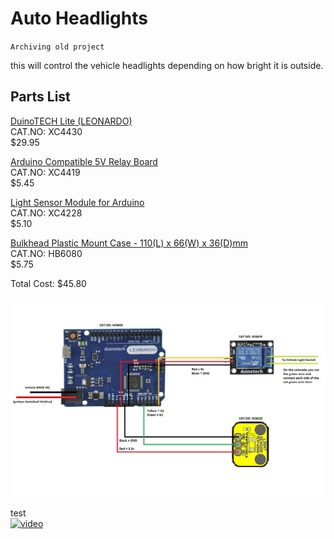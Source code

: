 # Auto Headlights

`Archiving old project`

this will control the vehicle headlights depending on how bright it is outside.



## Parts List

<a href=https://www.jaycar.com.au/duinotech-lite-leonardo/p/XC4430>DuinoTECH Lite (LEONARDO)</a><br>
CAT.NO: XC4430<br>
$29.95<br>

<a href=https://www.jaycar.com.au/arduino-compatible-5v-relay-board/p/XC4419>Arduino Compatible 5V Relay Board</a><br>
CAT.NO: XC4419<br>
$5.45<br>

<a href=https://www.jaycar.com.au/light-sensor-module-for-arduino/p/XC4228>Light Sensor Module for Arduino</a><br>
CAT.NO: XC4228<br>
$5.10<br>

<a href=https://www.jaycar.com.au/bulkhead-plastic-mount-case-110-l-x-66-w-x-36-d-mm/p/HB6080>Bulkhead Plastic Mount Case - 110(L) x 66(W) x 36(D)mm</a><br>
CAT.NO: HB6080<br>
$5.75<br>


Total Cost: $45.80


<img src=https://github.com/stooged/Auto-Headlights/blob/main/pics/Schematic.jpg><br>



test<br>
[![video](https://yt-embed.herokuapp.com/embed?v=Y0J4Nsfx5jM)](https://youtu.be/Y0J4Nsfx5jM)
